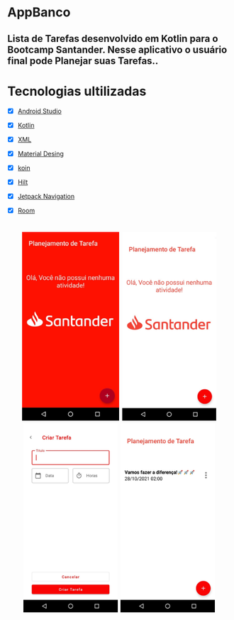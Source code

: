 # AppBanco
## Lista de Tarefas desenvolvido em Kotlin para o Bootcamp Santander. Nesse aplicativo o usuário final pode Planejar suas Tarefas..
# Tecnologias ultilizadas
- [x] [Android Studio](https://developer.android.com/studio?hl=pt&gclsrc=aw.ds&gclid=Cj0KCQiAk4aOBhCTARIsAFWFP9GJFuME6UxG4cgkUFzeBFgfa0b1XHhdBN9EPVe4G0To3rPTH6PDaw8aAr80EALw_wcB)
- [x] [Kotlin](https://developer.android.com/kotlin?hl=pt&gclsrc=aw.ds&gclid=Cj0KCQiAk4aOBhCTARIsAFWFP9EYXeWC3amRzUtIkC9bwzgZbb4IUHqbp6vk8MgYOZ--DXlN1S484cUaAtvfEALw_wcB)
- [x] [XML](https://developer.android.com/guide/topics/manifest/manifest-intro?gclsrc=aw.ds&gclid=Cj0KCQiAk4aOBhCTARIsAFWFP9GgxOFGyEUBS_kUYd_6Zq1mPFL0iYbW588UovfFmujkYNoX7RrAolcaAj6fEALw_wcB)
- [x] [Material Desing](https://material.io/design)
- [x] [koin](https://medium.com/collabcode/inje%C3%A7%C3%A3o-de-depend%C3%AAncia-no-kotlin-com-koin-4d093f80cb63)
- [x] [Hilt](https://developer.android.com/training/dependency-injection/hilt-android?hl=pt-br)
- [x] [Jetpack Navigation](https://medium.com/android-dev-br/usando-navigation-component-android-jetpack-e1356921b31d)
- [x] [Room](https://developer.android.com/jetpack/androidx/releases/room?gclsrc=aw.ds&gclid=Cj0KCQiAk4aOBhCTARIsAFWFP9GELrIqxLn9vZyPfhiMxgCM1mJ_8Cxa9Q_-sX8hB5z1pX32u3lhd4caAlokEALw_wcB)





<h1 align="center">
	 <img src="https://github.com/wesleyorrr/Santander_dio_list/blob/master/app/sant.12123.jpg" height="425" />
  <img src="https://github.com/wesleyorrr/Santander_dio_list/blob/master/app/src/sant1212.jpg" height="425" />
  <img src="https://github.com/wesleyorrr/Santander_dio_list/blob/master/app/src/sant213.jpg" height="425" />
  <img src="https://github.com/wesleyorrr/Santander_dio_list/blob/master/sant21.jpg" height="425" />

</h1>

